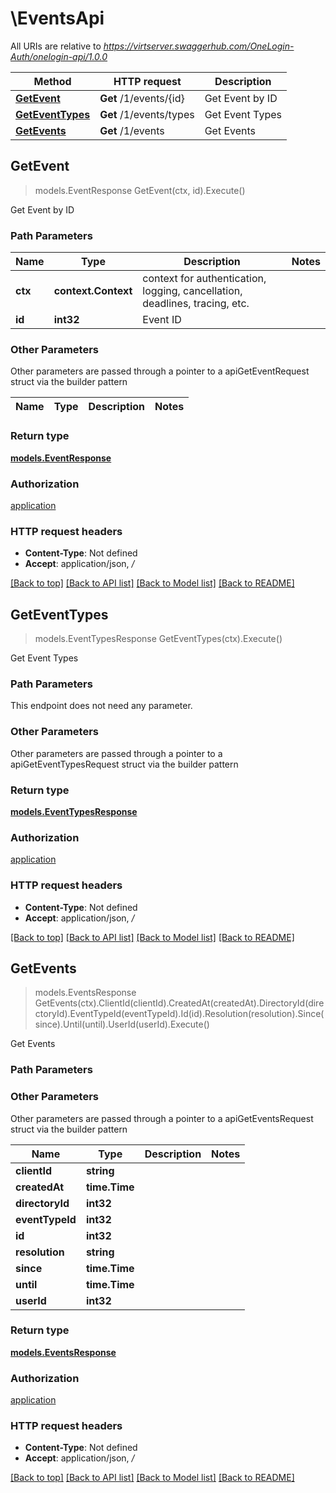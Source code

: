 # \EventsApi

All URIs are relative to *https://virtserver.swaggerhub.com/OneLogin-Auth/onelogin-api/1.0.0*

Method | HTTP request | Description
------------- | ------------- | -------------
[**GetEvent**](EventsApi.md#GetEvent) | **Get** /1/events/{id} | Get Event by ID
[**GetEventTypes**](EventsApi.md#GetEventTypes) | **Get** /1/events/types | Get Event Types
[**GetEvents**](EventsApi.md#GetEvents) | **Get** /1/events | Get Events



## GetEvent

> models.EventResponse GetEvent(ctx, id).Execute()

Get Event by ID



### Path Parameters


Name | Type | Description  | Notes
------------- | ------------- | ------------- | -------------
**ctx** | **context.Context** | context for authentication, logging, cancellation, deadlines, tracing, etc.
**id** | **int32** | Event ID | 

### Other Parameters

Other parameters are passed through a pointer to a apiGetEventRequest struct via the builder pattern


Name | Type | Description  | Notes
------------- | ------------- | ------------- | -------------


### Return type

[**models.EventResponse**](EventResponse.md)

### Authorization

[application](../README.md#application)

### HTTP request headers

- **Content-Type**: Not defined
- **Accept**: application/json, */*

[[Back to top]](#) [[Back to API list]](../README.md#documentation-for-api-endpoints)
[[Back to Model list]](../README.md#documentation-for-models)
[[Back to README]](../README.md)


## GetEventTypes

> models.EventTypesResponse GetEventTypes(ctx).Execute()

Get Event Types



### Path Parameters

This endpoint does not need any parameter.

### Other Parameters

Other parameters are passed through a pointer to a apiGetEventTypesRequest struct via the builder pattern


### Return type

[**models.EventTypesResponse**](EventTypesResponse.md)

### Authorization

[application](../README.md#application)

### HTTP request headers

- **Content-Type**: Not defined
- **Accept**: application/json, */*

[[Back to top]](#) [[Back to API list]](../README.md#documentation-for-api-endpoints)
[[Back to Model list]](../README.md#documentation-for-models)
[[Back to README]](../README.md)


## GetEvents

> models.EventsResponse GetEvents(ctx).ClientId(clientId).CreatedAt(createdAt).DirectoryId(directoryId).EventTypeId(eventTypeId).Id(id).Resolution(resolution).Since(since).Until(until).UserId(userId).Execute()

Get Events



### Path Parameters



### Other Parameters

Other parameters are passed through a pointer to a apiGetEventsRequest struct via the builder pattern


Name | Type | Description  | Notes
------------- | ------------- | ------------- | -------------
 **clientId** | **string** |  | 
 **createdAt** | **time.Time** |  | 
 **directoryId** | **int32** |  | 
 **eventTypeId** | **int32** |  | 
 **id** | **int32** |  | 
 **resolution** | **string** |  | 
 **since** | **time.Time** |  | 
 **until** | **time.Time** |  | 
 **userId** | **int32** |  | 

### Return type

[**models.EventsResponse**](EventsResponse.md)

### Authorization

[application](../README.md#application)

### HTTP request headers

- **Content-Type**: Not defined
- **Accept**: application/json, */*

[[Back to top]](#) [[Back to API list]](../README.md#documentation-for-api-endpoints)
[[Back to Model list]](../README.md#documentation-for-models)
[[Back to README]](../README.md)

